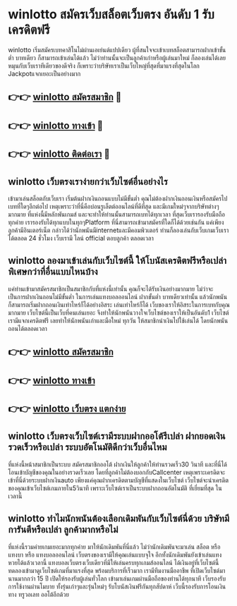 # winlotto สมัครเว็บสล็อตเว็บตรง อันดับ 1 รับเครดิตฟรี

winlotto เริ่มสมัครเบทคาสิโนไม่ผ่านเอเย่นต์แปปเดียว ผู้ที่สนใจจะเข้าเบทสล็อตสามารถฝากเข้าขั้นต่ำ บาทเดียว ก็สามารถเข้าเล่นได้แล้ว ไม่ว่าท่านนั้นจะเป็นลูกค้าเก่าหรือผู้เล่นมาใหม่ ก็ลองเล่นได้เลย หมุนกับเว็บเราทีเดียวของดีจริง ก็เพราะว่าบริษัทเราเป็นเว็บใหญ่ที่สุดที่มาแรงที่สุดในโลก Jackpotแจกเยอะเป็นอย่างมาก

## 👉👉 [winlotto สมัครสมาชิก](https://bit.ly/3Ckzg5n) 🎰
## 👉👉 [winlotto ทางเข้า](https://bit.ly/3Ckzg5n) 🎰
## 👉👉 [winlotto ติดต่อเรา](https://bit.ly/3Ckzg5n) 🎰

## winlotto เว็บตรงเราง่ายกว่าเว็บไซต์อื่นอย่างไร
เข้ามาเล่นสล็อตกับเว็บเรา เริ่มต้นฝากเงินถอนแบบไม่มีขั้นต่ำ คุณไม่ต้องฝากเงินถอนเงินหรือสมัครไปเบทที่ใดๆอีกต่อไป เหตุเพราะว่าที่นี่คือบ่อนรูเล็ตต์ออนไลน์ที่ดีที่สุด และมีเกมใหม่ๆจากบริษัทต่างๆมากมาย ที่แห่งนี้มีหลักพันเกมส์ และจะทำให้ท่านนั้นสามารถเบทได้ทุกเวลา ที่สุดเว็บเรารองรับมือถือทุกค่าย เรารองรับได้ทุกแบบในทุกๆPlatform ที่นี่สามารถเข้ามาสมัครที่ใดก็ได้ด้วยเช่นกัน แค่เพียงลูกค้ามีอินเตอร์เน็ต กล่าวได้ว่านักพนันมีinternetและมีคอมพิวเตอร์ ท่านก็ลองเล่นกับเว็บเกมเว็บเราได้ตลอด 24 ชั่วโมง เว็บเรามี ไลน์ official ตอบลูกค้า ตลอดเวลา

## winlotto ลองมาเข้าเล่นกับเว็บไซต์นี้ ให้โบนัสเครดิตฟรีหรือเปล่า พิเศษกว่าที่อื่นแบบไหนบ้าง
แค่ท่านเข้ามาสมัครสมาชิกเป็นสมาชิกกับที่แห่งนี้เท่านั้น คุณก็จะได้รับเงินอย่างมากมาย ไม่ว่าจะเป็นการฝากเงินถอนไม่มีขั้นต่ำ ในการเล่นแทงบอลออนไลน์ ฝากขั้นต่ำ บาทเดียวเท่านั้น แล้วนักพนันก็สามารถเริ่มฝากถอนเงินเท่าไหร่ก็ได้อย่างอิสระ เล่นเท่าไหร่ก็ได้ เว็บของเราให้อิสระในการเบทกับคุณมากมาย เว็บไซต์นี้เป็นเว็บที่คนเล่นเยอะ จึงทำให้นักพนันวางใจเว็บไซต์ของเราให้เป็นอันดับ1 เว็บไซต์เรามีแจกเครดิตฟรี เลยทำให้นักพนันเก่าและมือใหม่ ทุกวัน ให้สมาชิกนำเงินไปใช้เล่นได้ โดยนักพนันถอนได้ตลอดเวลา

## 👉👉 [winlotto สมัครสมาชิก](https://bit.ly/3Ckzg5n)
## 👉👉 [winlotto ทางเข้า](https://bit.ly/3Ckzg5n)
## 👉👉 [winlotto เว็บตรง แตกง่าย](https://bit.ly/3Ckzg5n)

## winlotto เว็บตรงเว็บไซต์เรามีระบบฝากออโต้รึเปล่า ฝากยอดเงินรวดเร็วหรือเปล่า ระบบอัตโนมัติดีกว่าเว็บอื่นไหม
ที่แห่งนี้หน้าสมาชิกเป็นระบบ สมัครสมาชิกออโต้ ฝากเงินให้ลูกค้าให้ท่านรวดเร็ว30 วินาที และที่นี่ได้โอนเข้าบัญชีของคุณในอย่างรวดเร็วเลย โดยที่ลูกค้าไม่ต้องบอกกับCallcenter เหตุเพราะเครดิตจะเข้าที่นี่ด้วยระบบฝากเงินauto เพียงแค่คุณฝากเครดิตตามบัญชีที่แสดงในเว็บไซต์ เว็บไซต์จะนำเครดิตของคุณเข้าเว็บไซต์เกมภายใน5วินาที เพราะเว็บไซต์เราเป็นระบบฝากถอนอัตโนมัติ ที่เยี่ยมที่สุด ในเวลานี้

## winlotto ทำไมนักพนันต้องเลือกเดิมพันกับเว็บไซต์นี่ด้วย บริษัทมีการันตีหรือเปล่า ลูกค้ามากหรือไม่
ที่แห่งนี้รวมค่ายเกมเยอะมากทุกค่าย มาให้นักเดิมพันที่นี่แล้ว ไม่ว่านักเดิมพันจะมาเล่น สล็อต หรือ แทงบา หรือ แทงบอลออนไลน์ เว็บตรงของเรามีให้คุณเล่นแบบจุใจ อีกทั้งนักเดิมพันยังเข้าเล่นแทงหวยได้แล้วเวลานี้ แทงบอลเว็บตรงเว็บเดียวที่มีให้เล่นครบทุกเกมส์ออนไลน์ ได้เงินอยู่ที่เว็บไซต์นี้ ทดลองเข้ามาดูเว็บไซต์เกมที่มาแรงที่สุด พร้อมบริการที่เร็วมาก เรามีทีมงานมืออาชีพ ที่เปิดเว็บไซต์มานานมากกว่า 15 ปี เปิดให้รองรับผู้เล่นทั่วโลก เข้ามาเล่นเกมผ่านมือถือของท่านได้ทุกนาที เว็บรองรับการใช้งานผ่านโมบาย ทั้งรุ่นเก่าๆและรุ่นใหม่ๆ รับโบนัสเงินฟรีกันทุกสัปดาห์ เว็บนี้รองรับการโอนเงินทาง ทรูวอเลท ออโต้อีกด้วย
